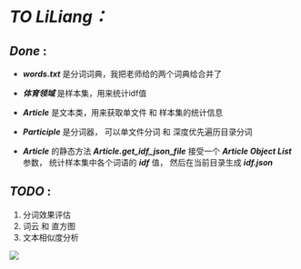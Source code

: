 # ***TO LiLiang：***

## ***Done*** :
+ ***words.txt*** 是分词词典，我把老师给的两个词典给合并了

+ ***体育领域*** 是样本集，用来统计idf值

+ ***Article*** 是文本类，用来获取单文件 和 样本集的统计信息

+ ***Participle*** 是分词器， 可以单文件分词 和 深度优先遍历目录分词

+ ***Article*** 的静态方法 ***Article.get_idf_json_file*** 接受一个 ***Article Object List*** 参数， 统计样本集中各个词语的 ***idf*** 值，  然后在当前目录生成 ***idf.json***

## ***TODO*** :
1. 分词效果评估
2. 词云 和 直方图
3. 文本相似度分析


![](https://s2.ax1x.com/2019/05/02/ENKXMd.jpg)